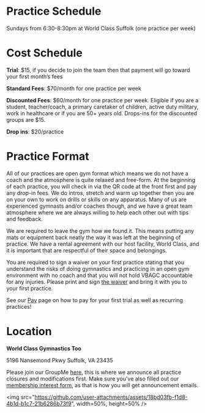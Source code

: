 <!---layout: page
title: "Practice Schedule"
permalink: /practice-schedule--->

# Practice Schedule
Sundays from 6:30-8:30pm at World Class Suffolk (one practice per week)

# Cost Schedule
<b>Trial</b>: $15, if you decide to join the team then that payment will go toward your first month’s fees

<b>Standard Fees</b>: $70/month for one practice per week

<b>Discounted Fees</b>: $60/month for one practice per week. Eligible if you are a student, teacher/coach, a primary caretaker of children, active duty military, work in healthcare or if you are 50+ years old. Drops-ins for the discounted groups are $15.

<b>Drop ins</b>: $20/practice

# Practice Format
All of our practices are open gym format which means we do not have a coach and the atmosphere is quite relaxed and free-form. At the beginning of each practice, you will check in via the QR code at the front first and pay any drop-in fees. We do intros, stretch and warm up together then you are on your own to work on drills or skills on any apparatus. Many of us are experienced gymnasts and/or coaches though, and we have a great team atmosphere where we are always willing to help each other out with tips and feedback.

We are required to leave the gym how we found it. This means putting any mats or equipment back neatly the way it was left at the beginning of practice. We have a rental agreement with our host facility, World Class, and it is important that are respectful of their space and belongings.

You are required to sign a waiver on your first practice stating that you understand the risks of doing gymnastics and practicing in an open gym environment with no coach and that you will not hold VBAGC accountable for any injuries. Please print and sign [the waiver](https://docs.google.com/document/d/1ThH51oK66MFMfpiMsASLXGLkmXcbsNau/edit?usp=sharing&ouid=108086916723310005087&rtpof=true&sd=true) and bring it with you to your first practice.

See our [Pay](vbadultgymnasticsclub.github.io/pay) page on how to pay for your first trial as well as recurring practices!

# Location
<b>World Class Gymnastics Too</b>

5196 Nansemond Pkwy
Suffolk, VA 23435

Please join our GroupMe [here](https://groupme.com/join_group/87617300/U5zsqMLk), this is where we announce all practice closures and modifications first. Make sure you've also filled out our [membership interest form](https://docs.google.com/forms/d/e/1FAIpQLSfuBSpcej4FysbI1azOCZ01WQgxU7Z7au8ZBd3OZHnkV_C3qw/viewform?usp=sf_link), as that is how you will get announcement emails.

<img src="https://github.com/user-attachments/assets/18bd03fb-f1d8-4b1d-b1c7-21b6286b73f9", width=50%, height=50% />
